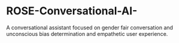 # ROSE-Conversational-AI-
A conversational assistant focused on gender fair conversation and unconscious bias determination and empathetic user experience.
